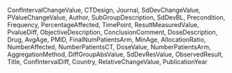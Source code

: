 ConfIntervalChangeValue,
CTDesign,
Journal,
SdDevChangeValue,
PValueChangeValue,
Author,
SubGroupDescription,
SdDevBL,
Precondition,
Frequency,
PercentageAffected,
TimePoint,
ResultMeasuredValue,
PvalueDiff,
ObjectiveDescription,
ConclusionComment,
DoseDescription,
Drug,
AvgAge,
PMID,
FinalNumPatientsArm,
MinAge,
AllocationRatio,
NumberAffected,
NumberPatientsCT,
DoseValue,
NumberPatientsArm,
AggregationMethod,
DiffGroupAbsValue,
SdDevResValue,
ObservedResult,
Title,
ConfIntervalDiff,
Country,
RelativeChangeValue,
PublicationYear